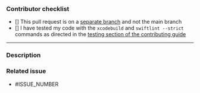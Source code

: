 <!---
Thank you for your pull request! 🚀
-->

### Contributor checklist

<!-- Please replace the empty checkboxes [] below with checked ones [x] accordingly. -->

- [] This pull request is on a [separate branch](https://docs.github.com/en/get-started/quickstart/github-flow) and not the main branch
- [] I have tested my code with the `xcodebuild` and `swiftlint --strict` commands as directed in the [testing section of the contributing guide](https://github.com/scribe-org/Scribe-iOS/blob/main/CONTRIBUTING.md#testing)

---

### Description

<!--
Describe briefly what your pull request proposes to change. Especially if you have more than one commit, it is helpful to give a summary of what your contribution is trying to solve.

Also, please describe shortly how you tested that your change actually works.
-->

### Related issue

<!--- Scribe-iOS prefers that pull requests be related to already open issues. -->
<!--- If applicable, please link to the issue by replacing ISSUE_NUMBER with the appropriate number below. -->
<!--- Feel free to delete this section if this does not apply. -->

- #ISSUE_NUMBER
